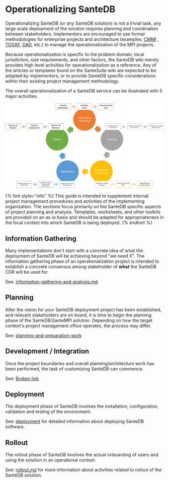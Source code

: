# Operationalizing SanteDB

Operationalizing SanteDB (or any SanteDB solution) is not a trivial task, any large scale deployment of the solution requires planning and coordination between stakeholders. Implementers are encouraged to use formal methodologies for enterprise projects and architecture (examples: [CMMI](https://www.pmi.org/learning/library/cmmi-bring-pm-process-next-level-7538) , [TOGAF](https://www.opengroup.org/togaf), [DAD](https://www.pmi.org/disciplined-agile/process/introduction-to-dad), etc.) to manage the operationalization of the MPI projects.

Because operationalization is specific to the problem domain, local jurisdiction, size requirements, and other factors, the SanteDB wiki merely provides high level activities for operationalization as a reference. Any of the articles or templates found on the SanteSuite wiki are expected to be adapted by implementers, or to provide SanteDB specific considerations within their existing project management methodology.

The overall operationalization of a SanteDB service can be illustrated with 5 major activities.

![](<../../.gitbook/assets/image (578).png>)

{% hint style="info" %}
This guide is intended to supplement internal project management procedures and activities of the implementing organization. The sections focus primarily on the SanteDB specific aspects of project planning and analysis. Templates, worksheets, and other toolkits are provided on an as-is basis and should be adapted for appropriateness in the local context into which SanteDB is being deployed.
{% endhint %}

## Information Gathering

Many implementations don't start with a concrete idea of what the deployment of SanteDB will be achieving beyond "we need X". The information gathering phase of an operationalization project is intended to establish a concrete consensus among stakeholder of **what** the SanteDB CDR will be used for.

See: [information-gathering-and-analysis.md](information-gathering-and-analysis.md "mention")

## Planning

After the vision for your SanteDB deployment project has been established, and relevant stakeholders are on board, it is time to begin the planning phase of the SanteDB/SanteMPI solution. Depending on how the target context's project management office operates, the process may differ.&#x20;

See: [planning-and-preparation-work](planning-and-preparation-work/ "mention")

## Development / Integration

Once the project boundaries and overall planning/architecture work has been performed, the task of customizing SanteDB can commence.&#x20;

See: [Broken link](broken-reference "mention")

## Deployment

The deployment phase of SanteDB involves the installation, configuration, validation and testing of the environment.

See: [deployment](deployment/ "mention") for detailed information about deploying SanteDB software.

## Rollout

The rollout phase of SanteDB involves the actual onboarding of users and using the solution in an operational context.&#x20;

See: [rollout.md](rollout.md "mention") for more information about activities related to rollout of the SanteDB solution.
